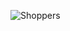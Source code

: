 ![Shoppers](https://github.com/Vibhatia/Shoppers/assets/72610207/d15f2641-3757-4ae8-8550-02029c610bbb)
